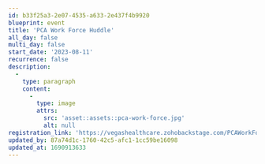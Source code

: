 ```yaml
---
id: b33f25a3-2e07-4535-a633-2e437f4b9920
blueprint: event
title: 'PCA Work Force Huddle'
all_day: false
multi_day: false
start_date: '2023-08-11'
recurrence: false
description:
  -
    type: paragraph
    content:
      -
        type: image
        attrs:
          src: 'asset::assets::pca-work-force.jpg'
          alt: null
registration_link: 'https://vegashealthcare.zohobackstage.com/PCAWorkForceHuddle'
updated_by: 87a74d1c-1760-42c5-afc1-1cc59be16098
updated_at: 1690913633
---
```

